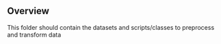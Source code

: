 ## Overview

This folder should contain the datasets and scripts/classes to preprocess and transform data